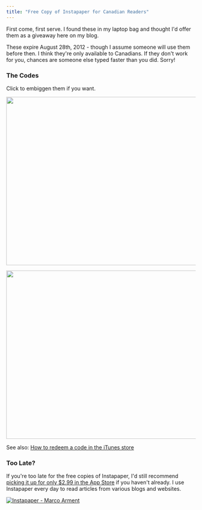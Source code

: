 ```yaml
---
title: "Free Copy of Instapaper for Canadian Readers"
---
```

<p>First come, first serve. I found these in my laptop bag and thought I'd offer them as a giveaway here on my blog.</p>
<p>These expire August 28th, 2012 - though I assume someone will use them before then. I think they're only available to Canadians. If they don't work for you, chances are someone else typed faster than you did. Sorry!</p>
<h3>The Codes</h3>
<p>Click to embiggen them if you want.</p>
<p><a href="https://chrisenns.com/wp-content/uploads/2012/08/Instapaper-Starbucks-cards1.jpg"><img src="https://chrisenns.com/wp-content/uploads/2012/08/Instapaper-Starbucks-cards1-600x448.jpg" alt="" title="Instapaper Starbucks cards1" width="600" height="448" class="aligncenter size-large wp-image-20687" /></a></p>
<p><a href="https://chrisenns.com/wp-content/uploads/2012/08/Instapaper-Starbucks-cards2.jpg"><img src="https://chrisenns.com/wp-content/uploads/2012/08/Instapaper-Starbucks-cards2-600x448.jpg" alt="" title="Instapaper Starbucks cards2" width="600" height="448" class="aligncenter size-large wp-image-20688" /></a></p>
<p>See also: <a href="http://support.apple.com/kb/HT1574?viewlocale=en_US&amp;locale=en_US">How to redeem a code in the iTunes store</a></p>
<h3>Too Late?</h3>
<p>If you're too late for the free copies of Instapaper, I'd still recommend <a href="http://target.georiot.com/Proxy.ashx?grid=9646&id=6PFrOqNV4B8&offerid=162397&type=3&subid=0&tmpid=3664&RD_PARM1=http%253A%252F%252Fitunes.apple.com%252Fca%252Fapp%252Finstapaper%252Fid288545208%253Fmt%253D8%2526uo%253D4%2526partnerId%253D30" target="itunes_store">picking it up for only $2.99 in the App Store</a> if you haven't already. I use Instapaper every day to read articles from various blogs and websites.</p>
<p><a href="http://target.georiot.com/Proxy.ashx?grid=9646&id=6PFrOqNV4B8&offerid=162397&type=3&subid=0&tmpid=3664&RD_PARM1=http%253A%252F%252Fitunes.apple.com%252Fca%252Fapp%252Finstapaper%252Fid288545208%253Fmt%253D8%2526uo%253D4%2526partnerId%253D30" target="itunes_store"><img src="http://r.mzstatic.com/images/web/linkmaker/badge_appstore-lrg.gif" alt="Instapaper - Marco Arment" style="border: 0;"/></a></p>
